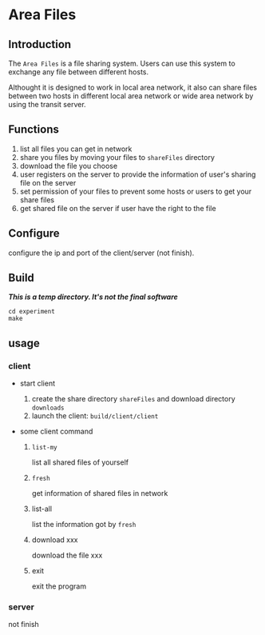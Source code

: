 # Area Files

## Introduction

The `Area Files` is a file sharing system. Users can use this system to exchange any file between different hosts.

Althought it is designed to work in local area network, it also can share files between two hosts in different local area network or wide area network by using the transit server.

## Functions

1. list all files you can get in network
2. share you files by moving your files to `shareFiles` directory
3. download the file you choose
4. user registers on the server to provide the information of user's sharing file on the server
5. set permission of your files to prevent some hosts or users to get your share files
6. get shared file on the server if user have the right to the file

## Configure

configure the ip and port of the client/server (not finish).

## Build

***This is a temp directory. It's not the final software***

```shell
cd experiment
make
```

## usage

### client

- start client

   1. create the share directory `shareFiles` and download directory `downloads`
   2. launch the client: `build/client/client`

- some client command

   1. `list-my`
   
      list all shared files of yourself
   
   2. `fresh`
   
      get information of shared files in network
   
   3. list-all
   
      list the information got by `fresh`
   
   4. download xxx
   
      download the file xxx

   5. exit

      exit the program


### server

not finish

